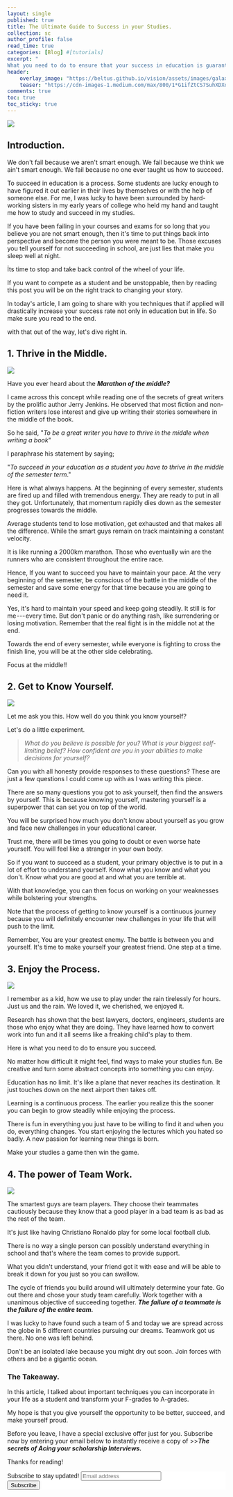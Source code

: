 ```yaml
---
layout: single
published: true
title: The Ultimate Guide to Success in your Studies.
collection: sc
author_profile: false
read_time: true
categories: [Blog] #[tutorials]
excerpt: "
What you need to do to ensure that your success in education is guaranteed"
header:
    overlay_image: "https://beltus.github.io/vision/assets/images/galaxy.png"
    teaser: "https://cdn-images-1.medium.com/max/800/1*G1ifZtCS7SuhXDXoRNIUvA.jpeg"
comments: true
toc: true
toc_sticky: true
---
```



![](https://cdn-images-1.medium.com/max/800/1*G1ifZtCS7SuhXDXoRNIUvA.jpeg)

## Introduction.

We don't fail because we aren't smart enough. We fail because we think we ain't smart enough. We fail because no one ever taught us how to succeed.

To succeed in education is a process. Some students are lucky enough to have figured it out earlier in their lives by themselves or with the help of someone else. For me, I was lucky to have been surrounded by hard-working sisters in my early years of college who held my hand and taught me how to study and succeed in my studies.

If you have been failing in your courses and exams for so long that you believe you are not smart enough, then it's time to put things back into perspective and become the person you were meant to be. Those excuses you tell yourself for not succeeding in school, are just lies that make you sleep well at night.

İts time to stop and take back control of the wheel of your life.

If you want to compete as a student and be unstoppable, then by reading this post you will be on the right track to changing your story.


In today's article, I am going to share with you techniques that if applied will drastically increase your success rate not only in education but in life. So make sure you read to the end.

with that out of the way, let's dive right in.

## 1\. Thrive in the Middle.

![](https://cdn-images-1.medium.com/max/800/1*hgH07xbQAo7ZCpK6xEpkaw.jpeg)

Have you ever heard about the ***Marathon of the middle?***

I came across this concept while reading one of the secrets of great writers by the prolific author Jerry Jenkins. He observed that most fiction and non-fiction writers lose interest and give up writing their stories somewhere in the middle of the book.

So he said, "*To be a great writer you have to thrive in the middle when writing a book*"

I paraphrase his statement by saying;

"*To succeed in your education as a student you have to thrive in the middle of the semester term*."

Here is what always happens. At the beginning of every semester, students are fired up and filled with tremendous energy. They are ready to put in all they got. Unfortunately, that momentum rapidly dies down as the semester progresses towards the middle.

Average students tend to lose motivation, get exhausted and that makes all the difference. While the smart guys remain on track maintaining a constant velocity.

It is like running a 2000km marathon. Those who eventually win are the runners who are consistent throughout the entire race.

Hence, If you want to succeed you have to maintain your pace. At the very beginning of the semester, be conscious of the battle in the middle of the semester and save some energy for that time because you are going to need it.

Yes, it's hard to maintain your speed and keep going steadily. It still is for me --- every time. But don't panic or do anything rash, like surrendering or losing motivation. Remember that the real fight is in the middle not at the end.

Towards the end of every semester, while everyone is fighting to cross the finish line, you will be at the other side celebrating.

Focus at the middle!!

## 2. Get to Know Yourself.

![](https://cdn-images-1.medium.com/max/800/1*8OqKgbmLz4JLaOr6EIABDw.jpeg)


Let me ask you this. How well do you think you know yourself?

Let's do a little experiment.

> *What do you believe is possible for you? What is your biggest self-limiting belief? How confident are you in your abilities to make decisions for yourself?*

Can you with all honesty provide responses to these questions? These are just a few questions I could come up with as I was writing this piece.

There are so many questions you got to ask yourself, then find the answers by yourself. This is because knowing yourself, mastering yourself is a superpower that can set you on top of the world.

You will be surprised how much you don't know about yourself as you grow and face new challenges in your educational career.

Trust me, there will be times you going to doubt or even worse hate yourself. You will feel like a stranger in your own body.

So if you want to succeed as a student, your primary objective is to put in a lot of effort to understand yourself. Know what you know and what you don't. Know what you are good at and what you are terrible at.

With that knowledge, you can then focus on working on your weaknesses while bolstering your strengths.

Note that the process of getting to know yourself is a continuous journey because you will definitely encounter new challenges in your life that will push to the limit.

Remember, You are your greatest enemy. The battle is between you and yourself. It's time to make yourself your greatest friend. One step at a time.

## 3\. Enjoy the Process.

![](https://cdn-images-1.medium.com/max/800/1*nE2iQGo3fm-1yTVfXI5KiA.jpeg)

I remember as a kid, how we use to play under the rain tirelessly for hours. Just us and the rain. We loved it, we cherished, we enjoyed it.

Research has shown that the best lawyers, doctors, engineers, students are those who enjoy what they are doing. They have learned how to convert work into fun and it all seems like a freaking child's play to them.

Here is what you need to do to ensure you succeed.

No matter how difficult it might feel, find ways to make your studies fun. Be creative and turn some abstract concepts into something you can enjoy.

Education has no limit. It's like a plane that never reaches its destination. It just touches down on the next airport then takes off.

Learning is a continuous process. The earlier you realize this the sooner you can begin to grow steadily while enjoying the process.

There is fun in everything you just have to be willing to find it and when you do, everything changes. You start enjoying the lectures which you hated so badly. A new passion for learning new things is born.

Make your studies a game then win the game.

## 4\. The power of Team Work.

![](https://cdn-images-1.medium.com/max/800/1*k4A36vOktr3fh9tQIaHbSQ.jpeg)


The smartest guys are team players. They choose their teammates cautiously because they know that a good player in a bad team is as bad as the rest of the team.

It's just like having Christiano Ronaldo play for some local football club.

There is no way a single person can possibly understand everything in school and that's where the team comes to provide support.

What you didn't understand, your friend got it with ease and will be able to break it down for you just so you can swallow.

The cycle of friends you build around will ultimately determine your fate. Go out there and chose your study team carefully. Work together with a unanimous objective of succeeding together. ***The failure of a teammate is the failure of the entire team.***

I was lucky to have found such a team of 5 and today we are spread across the globe in 5 different countries pursuing our dreams. Teamwork got us there. No one was left behind.

Don't be an isolated lake because you might dry out soon. Join forces with others and be a gigantic ocean.

### **The Takeaway.**

In this article, I talked about important techniques you can incorporate in your life as a student and transform your F-grades to A-grades.

My hope is that you give yourself the opportunity to be better, succeed, and make yourself proud.

Before you leave, I have a special exclusive offer just for you. Subscribe now by entering your email below to instantly receive a copy of >>***The secrets of Acing your scholarship Interviews.***

Thanks for reading!


<!-- End of article template -->

<!-- Begin Mailchimp Signup Form -->
<link href="//cdn-images.mailchimp.com/embedcode/horizontal-slim-10_7.css" rel="stylesheet" type="text/css">
<style type="text/css">
	#mc_embed_signup{background:#fff; clear:left; font:14px Helvetica,Arial,sans-serif; width:100%;}
	/* Add your own Mailchimp form style overrides in your site stylesheet or in this style block.
	   We recommend moving this block and the preceding CSS link to the HEAD of your HTML file. */
</style>
<div id="mc_embed_signup">
<form action="https://github.us4.list-manage.com/subscribe/post?u=ca4847e09fa3eca66eff34e12&amp;id=cf9e9cda45" method="post" id="mc-embedded-subscribe-form" name="mc-embedded-subscribe-form" class="validate" target="_blank" novalidate>
    <div id="mc_embed_signup_scroll">
	<label for="mce-EMAIL">Subscribe to stay updated!</label>
	<input type="email" value="" name="EMAIL" class="email" id="mce-EMAIL" placeholder="Email address" required>
    <!-- real people should not fill this in and expect good things - do not remove this or risk form bot signups-->
    <div style="position: absolute; left: -5000px;" aria-hidden="true"><input type="text" name="b_ca4847e09fa3eca66eff34e12_cf9e9cda45" tabindex="-1" value=""></div>
    <div class="clear"><input type="submit" value="Subscribe" name="subscribe" id="mc-embedded-subscribe" class="button"></div>
    </div>
</form>
</div>

<!--End mc_embed_signup-->
<div class="fb-comments" data-href="https://beltus.github.io/vision/blog/quadruple-chances/" data-width="550" data-numposts="10"></div>
